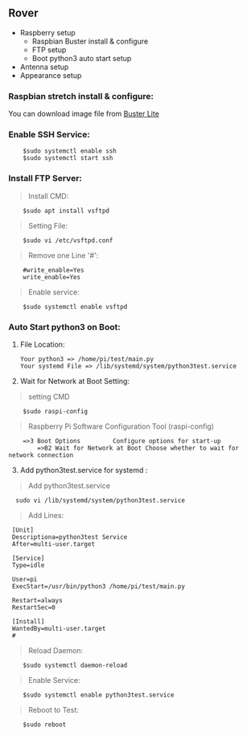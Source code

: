## Rover
* Raspberry setup 
    * Raspbian Buster install & configure         
    * FTP setup
    * Boot python3 auto start setup
* Antenna setup 
* Appearance setup

### Raspbian stretch install & configure:
You can download image file from [Buster Lite](https://downloads.raspberrypi.org/raspbian_lite_latest)

### Enable SSH Service:
        $sudo systemctl enable ssh
        $sudo systemctl start ssh

### Install FTP Server:
>Install CMD:

        $sudo apt install vsftpd

>Setting File:

        $sudo vi /etc/vsftpd.conf

>Remove one Line '#':

        #write_enable=Yes
        write_enable=Yes
>Enable service:

        $sudo systemctl enable vsftpd

### Auto Start python3 on Boot:
1.  File Location:
        
        Your python3 => /home/pi/test/main.py
        Your systemd File => /lib/systemd/system/python3test.service
        
2.  Wait for Network at Boot Setting:
>setting CMD

        $sudo raspi-config
        
> Raspberry Pi Software Configuration Tool (raspi-config) 
   
        =>3 Boot Options         Configure options for start-up
            =>B2 Wait for Network at Boot Choose whether to wait for network connection

             
3. Add python3test.service for systemd :
>Add python3test.service
        
      sudo vi /lib/systemd/system/python3test.service
        
>Add Lines:

     [Unit]
     Descriptiona=python3test Service
     After=multi-user.target

     [Service]
     Type=idle

     User=pi        
     ExecStart=/usr/bin/python3 /home/pi/test/main.py

     Restart=always
     RestartSec=0

     [Install]
     WantedBy=multi-user.target
     #
 >Reload Daemon:
 
        $sudo systemctl daemon-reload
 
 >Enable Service:
 
        $sudo systemctl enable python3test.service

>Reboot to Test:

        $sudo reboot
